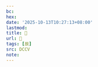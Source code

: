 ```yaml
---
bc:
hex:
date: '2025-10-13T10:27:13+08:00'
lastmod:
title: 􁾲
url: 􁾲
tags: [辰]
src: DCCV
note:
---
```

